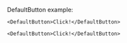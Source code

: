 DefaultButton example:

```tsx static
<DefaultButton>Click!</DefaultButton>
```

```tsx
<DefaultButton>Click!</DefaultButton>
```